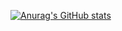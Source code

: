 <script>
````
const dom = document.querySelector('.content')
const data = '早安咖啡'.split('')
    let index = 0
    function writing(index) {
        if (index < data.length) {
            dom.innerHTML += data[index]
            setTimeout(writing.bind(this), 200, ++index)
        }
    }
````
</script>
[![Anurag's GitHub stats](https://github-readme-stats.vercel.app/api?username=KvN1027)](https://github.com/anuraghazra/github-readme-stats)

